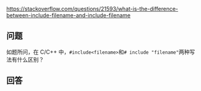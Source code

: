 <https://stackoverflow.com/questions/21593/what-is-the-difference-between-include-filename-and-include-filename>

## 问题

如题所问，在 C/C++ 中，`#include<filename>`和`# include "filename"`两种写法有什么区别？

## 回答
